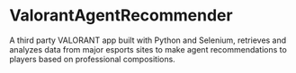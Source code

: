 # ValorantAgentRecommender
A third party VALORANT app built with Python and Selenium, retrieves and analyzes data from major esports sites to make agent recommendations to players based on professional compositions. 
